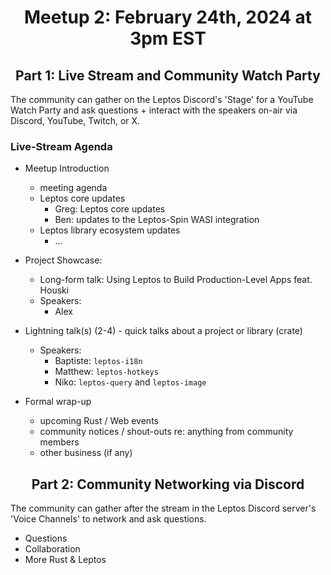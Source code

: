 <div align="center">

# Meetup 2: February 24th, 2024 at 3pm EST

## Part 1: Live Stream and Community Watch Party

</div>

The community can gather on the Leptos Discord's 'Stage' for a YouTube Watch Party and ask questions + interact with the speakers on-air via Discord, YouTube, Twitch, or X.


### Live-Stream Agenda

- Meetup Introduction
	- meeting agenda
	- Leptos core updates
		- Greg: Leptos core updates
		- Ben: updates to the Leptos-Spin WASI integration
	- Leptos library ecosystem updates
		- ...


- Project Showcase:
	- Long-form talk: Using Leptos to Build Production-Level Apps feat. Houski
	- Speakers:
		- Alex


- Lightning talk(s) (2-4) - quick talks about a project or library (crate)
	- Speakers:
		- Baptiste: `leptos-i18n`
		- Matthew: `leptos-hotkeys`
		- Niko: `leptos-query` and `leptos-image`


- Formal wrap-up
	- upcoming Rust / Web events
	- community notices / shout-outs re: anything from community members
	- other business (if any)


<div align="center">

## Part 2: Community Networking via Discord

</div>


The community can gather after the stream in the Leptos Discord server's 'Voice Channels' to network and ask questions.

- Questions
- Collaboration
- More Rust & Leptos
